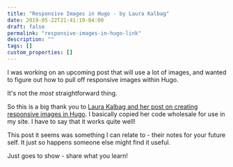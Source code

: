 ```yaml
---
title: "Responsive Images in Hugo - by Laura Kalbag"
date: 2019-05-22T21:41:19-04:00
draft: false
permalink: "responsive-images-in-hugo-link"
description: ""
tags: []
custom_properties: []
---
```


I was working on an upcoming post that will use a lot of images, and wanted to figure out how to pull off responsive images within Hugo.

It's not the _most_ straightforward thing.

So this is a big thank you to [Laura Kalbag and her post on creating responsive images in Hugo](https://laurakalbag.com/processing-responsive-images-with-hugo/). I basically copied her code wholesale for use in my site. I have to say that it works quite well!

This post it seems was something I can relate to - their notes for your future self. It just so happens someone else might find it useful.

Just goes to show - share what you learn!
